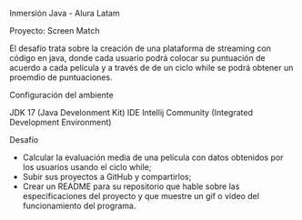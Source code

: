 Inmersión Java - Alura Latam

Proyecto: Screen Match

El desafío trata sobre la creación de una plataforma de streaming con código en java, donde cada usuario podrá colocar su puntuación de acuerdo a cada película y a través de de un ciclo while se podrá obtener un proemdio de puntuaciones. 

Configuración del ambiente

JDK 17 (Java Develonment Kit)
IDE Intellij Community (Integrated Development Environment)

Desafío

- Calcular la evaluación media de una película con datos obtenidos por los usuarios usando el ciclo while;
- Subir sus proyectos a GitHub y compartirlos;
- Crear un README para su repositorio que hable sobre las especificaciones del proyecto y que muestre un gif o video del funcionamiento del programa.


